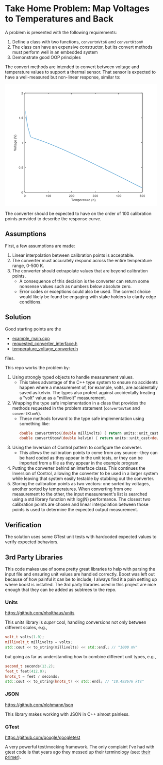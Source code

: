# Take Home Problem: Map Voltages to Temperatures and Back

A problem is presented with the following requirements:

1. Define a class with two functions, `convertmVtoK` and `convertKtomV`
2. The class can have an expensive constructor, but its convert methods must perform well in an embedded system
3. Demonstrate good OOP principles

The convert methods are intended to convert between voltage and temperature values to support a thermal sensor. That sensor is expected to have a well-measured but non-linear response, similar to:

![Temperature/Voltage Response](images/temperature-voltage-response.png)

The converter should be expected to have on the order of 100 calibration points provided to describe the response curve.

## Assumptions

First, a few assumptions are made:

1. Linear interpolation between calibration points is acceptable.
2. The converter must accurately respond across the entire temperature range, 0-500 K.
3. The converter should extrapolate values that are beyond calibration points.
   - A consequence of this decision is the converter can return some nonsense values such as numbers below absolute zero.
   - Error codes or exceptions could also be used. The correct choice would likely be found be engaging with stake holders to clarify edge conditions.

## Solution

Good starting points are the

- [example_main.cpp](take_home_problem/src/example_main.cpp)
- [requested_converter_interface.h](take_home_problem/src/requested_converter_interface.h)
- [temperature_voltage_converter.h](temperature_voltage_converter/src/temperature_voltage_converter.h)
  
files.

This repo works the problem by:

1. Using strongly typed objects to handle measurement values.
   - This takes advantage of the C++ type system to ensure no accidents happen where a measurement of, for example, volts, are accidentally saved as kelvin. The types also protect against accidentally treating a "volt" value as a "millivolt" measurement.
2. Wrapping the type safe implementation in a class that provides the methods requested in the problem statement (`convertmVtoK` and `convertKtomV`).
   - These methods forward to the type safe implementation using something like:
      ```c++
      double convertmVtoK(double millivolts) { return units::unit_cast<double>(convert(millivolts_t(millivolts))); }
      double convertKtomV(double kelvin) { return units::unit_cast<double>(convert(kelvin_t(kelvin))); }
      ```
3. Using the Inversion of Control pattern to configure the converter.
   - This allows the calibration points to come from any source--they can be hard coded as they appear in the unit tests, or they can be imported from a file as they appear in the example program.
4. Putting the converter behind an interface class. This continues the Inversion of Control, allowing the converter to be used in a larger system while leaving that system easily testable by stubbing out the converter.
5. Storing the calibration points as two vectors: one sorted by voltages, another sorted by temperatures. When converting from one measurement to the other, the input measurement's list is searched using a std library function with log(N) performance. The closest two calibration points are chosen and linear interpolation between those points is used to determine the expected output measurement.

## Verification

The solution uses some GTest unit tests with hardcoded expected values to verify expected behaviors.

## 3rd Party Libraries

This code makes use of some pretty great libraries to help with parsing the input file and ensuring unit values are handled correctly. Boost was left out because of how painful it can be to include; I always find it a pain setting up where boost is installed. The 3rd party libraries used in this project are nice enough that they can be added as subtrees to the repo.

### Units
https://github.com/nholthaus/units

This units library is _super_ cool, handling conversions not only between different scales, e.g.,
```c++
volt_t volts(1.0);
millivolt_t millivolts = volts;
std::cout << to_string(millivolts) << std::endl; // "1000 mV"
```

but going as far as understanding how to combine different unit types, e.g.,
```c++
second_t seconds(13.2);
feet_t feet(412.0);
knots_t = feet / seconds;
std::cout << to_string(knots_t) << std::endl; // "18.492676 kts"
```

### JSON
https://github.com/nlohmann/json

This library makes working with JSON in C++ almost painless.

### GTest
https://github.com/google/googletest

A very powerful test/mocking framework. The only complaint I've had with gtest code is that years ago they messed up their terminology (see: [their primer](https://github.com/google/googletest/blob/master/googletest/docs/primer.md#beware-of-the-nomenclature)).